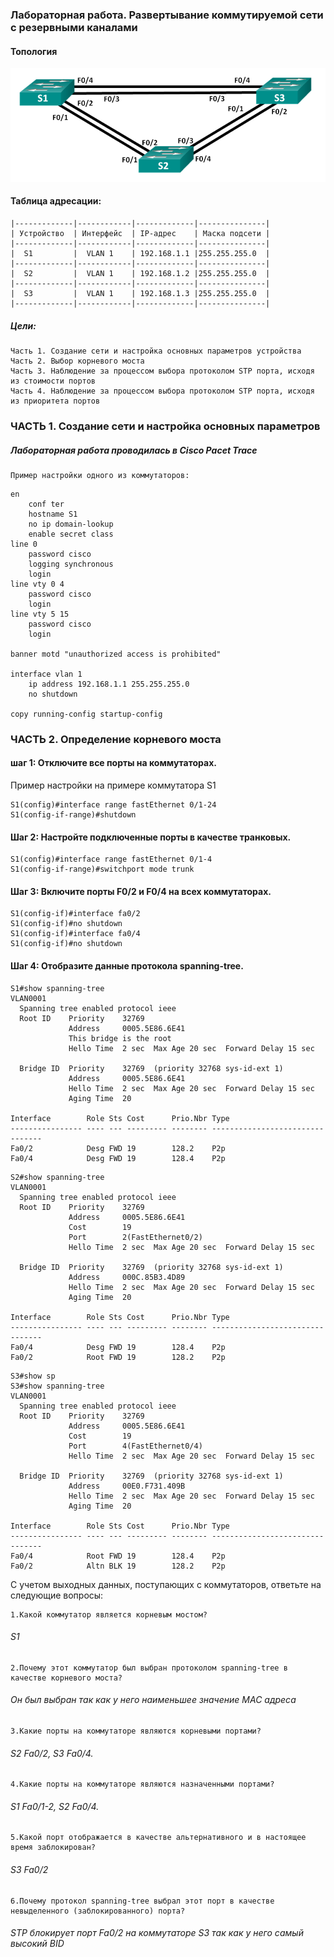 ### Лабораторная работа. Развертывание коммутируемой сети с резервными каналами 

#### Топология
![](lab02-stp.png)

#### Таблица адресации:

    |-------------|------------|-------------|---------------|
    | Устройство  | Интерфейс  | IP-адрес    | Маска подсети |
    |-------------|------------|-------------|---------------|
    |  S1         |  VLAN 1    | 192.168.1.1 |255.255.255.0  |
    |-------------|------------|-------------|---------------|
    |  S2         |  VLAN 1    | 192.168.1.2 |255.255.255.0  |
    |-------------|------------|-------------|---------------|
    |  S3         |  VLAN 1    | 192.168.1.3 |255.255.255.0  |
    |-------------|------------|-------------|---------------|


##### Цели:
    Часть 1. Создание сети и настройка основных параметров устройства
    Часть 2. Выбор корневого моста
    Часть 3. Наблюдение за процессом выбора протоколом STP порта, исходя из стоимости портов
    Часть 4. Наблюдение за процессом выбора протоколом STP порта, исходя из приоритета портов


 ###    ЧАСТЬ 1. Создание сети и настройка основных параметров
 ##### Лабораторная работа проводилась в Cisco Pacet Trace
    Пример настройки одного из коммутаторов:

```
en
    conf ter
    hostname S1
    no ip domain-lookup
    enable secret class
line 0
    password cisco
    logging synchronous
    login
line vty 0 4
    password cisco
    login
line vty 5 15
    password cisco
    login

banner motd "unauthorized access is prohibited"

interface vlan 1
    ip address 192.168.1.1 255.255.255.0
    no shutdown

copy running-config startup-config

```

###    ЧАСТЬ 2. Определение корневого моста

#### шаг 1: Отключите все порты на коммутаторах.
Пример настройки на примере коммутатора S1
```
S1(config)#interface range fastEthernet 0/1-24
S1(config-if-range)#shutdown
```

#### Шаг 2:	Настройте подключенные порты в качестве транковых.

```
S1(config)#interface range fastEthernet 0/1-4
S1(config-if-range)#switchport mode trunk
```
#### Шаг 3:	Включите порты F0/2 и F0/4 на всех коммутаторах.

```
S1(config-if)#interface fa0/2
S1(config-if)#no shutdown 
S1(config-if)#interface fa0/4
S1(config-if)#no shutdown 
```
#### Шаг 4:	Отобразите данные протокола spanning-tree.


```
S1#show spanning-tree 
VLAN0001
  Spanning tree enabled protocol ieee
  Root ID    Priority    32769
             Address     0005.5E86.6E41
             This bridge is the root
             Hello Time  2 sec  Max Age 20 sec  Forward Delay 15 sec

  Bridge ID  Priority    32769  (priority 32768 sys-id-ext 1)
             Address     0005.5E86.6E41
             Hello Time  2 sec  Max Age 20 sec  Forward Delay 15 sec
             Aging Time  20

Interface        Role Sts Cost      Prio.Nbr Type
---------------- ---- --- --------- -------- --------------------------------
Fa0/2            Desg FWD 19        128.2    P2p
Fa0/4            Desg FWD 19        128.4    P2p
```

```
S2#show spanning-tree 
VLAN0001
  Spanning tree enabled protocol ieee
  Root ID    Priority    32769
             Address     0005.5E86.6E41
             Cost        19
             Port        2(FastEthernet0/2)
             Hello Time  2 sec  Max Age 20 sec  Forward Delay 15 sec

  Bridge ID  Priority    32769  (priority 32768 sys-id-ext 1)
             Address     000C.85B3.4D89
             Hello Time  2 sec  Max Age 20 sec  Forward Delay 15 sec
             Aging Time  20

Interface        Role Sts Cost      Prio.Nbr Type
---------------- ---- --- --------- -------- --------------------------------
Fa0/4            Desg FWD 19        128.4    P2p
Fa0/2            Root FWD 19        128.2    P2p
```

```
S3#show sp
S3#show spanning-tree 
VLAN0001
  Spanning tree enabled protocol ieee
  Root ID    Priority    32769
             Address     0005.5E86.6E41
             Cost        19
             Port        4(FastEthernet0/4)
             Hello Time  2 sec  Max Age 20 sec  Forward Delay 15 sec

  Bridge ID  Priority    32769  (priority 32768 sys-id-ext 1)
             Address     00E0.F731.409B
             Hello Time  2 sec  Max Age 20 sec  Forward Delay 15 sec
             Aging Time  20

Interface        Role Sts Cost      Prio.Nbr Type
---------------- ---- --- --------- -------- --------------------------------
Fa0/4            Root FWD 19        128.4    P2p
Fa0/2            Altn BLK 19        128.2    P2p
```


С учетом выходных данных, поступающих с коммутаторов, ответьте на следующие вопросы:

    1.Какой коммутатор является корневым мостом?  
######    S1
    2.Почему этот коммутатор был выбран протоколом spanning-tree в качестве корневого моста?
###### Он был выбран так как у него наименьшее значение MAC адреса
    3.Какие порты на коммутаторе являются корневыми портами? 
###### S2 Fa0/2, S3 Fa0/4.
    4.Какие порты на коммутаторе являются назначенными портами? 
######  S1 Fa0/1-2, S2 Fa0/4.
    5.Какой порт отображается в качестве альтернативного и в настоящее время заблокирован?
###### S3 Fa0/2
    6.Почему протокол spanning-tree выбрал этот порт в качестве невыделенного (заблокированного) порта?
###### STP блокирует порт Fa0/2 на коммутаторе S3 так как у него самый высокий BID

